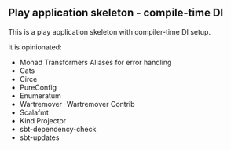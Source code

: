 

Play application skeleton - compile-time DI
---------------------------------

This is a play application skeleton with compiler-time DI setup. 

It is opinionated:

- Monad Transformers Aliases for error handling 
- Cats
- Circe
- PureConfig
- Enumeratum
- Wartremover  -Wartremover Contrib
- Scalafmt
- Kind Projector
- sbt-dependency-check
- sbt-updates

